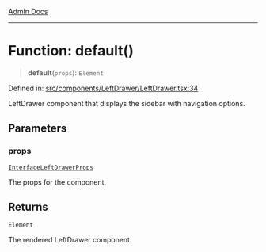 [Admin Docs](/)

***

# Function: default()

> **default**(`props`): `Element`

Defined in: [src/components/LeftDrawer/LeftDrawer.tsx:34](https://github.com/PalisadoesFoundation/talawa-admin/blob/main/src/components/LeftDrawer/LeftDrawer.tsx#L34)

LeftDrawer component that displays the sidebar with navigation options.

## Parameters

### props

[`InterfaceLeftDrawerProps`](../interfaces/InterfaceLeftDrawerProps.md)

The props for the component.

## Returns

`Element`

The rendered LeftDrawer component.
